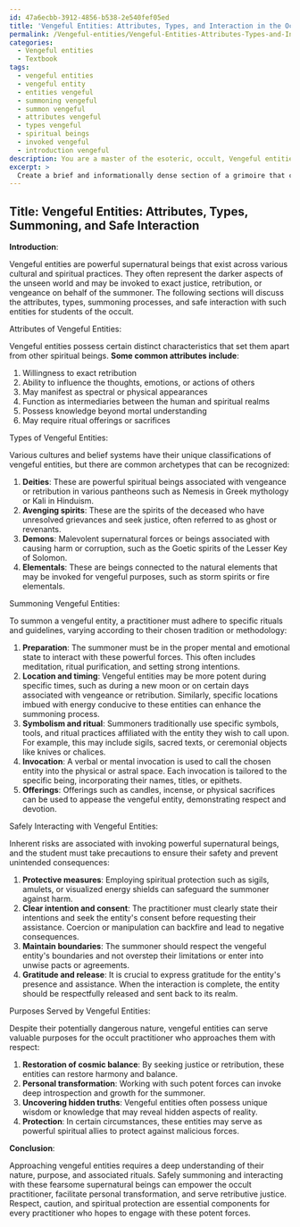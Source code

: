 ```yaml
---
id: 47a6ecbb-3912-4856-b538-2e540fef05ed
title: 'Vengeful Entities: Attributes, Types, and Interaction in the Occult'
permalink: /Vengeful-entities/Vengeful-Entities-Attributes-Types-and-Interaction-in-the-Occult/
categories:
  - Vengeful entities
  - Textbook
tags:
  - vengeful entities
  - vengeful entity
  - entities vengeful
  - summoning vengeful
  - summon vengeful
  - attributes vengeful
  - types vengeful
  - spiritual beings
  - invoked vengeful
  - introduction vengeful
description: You are a master of the esoteric, occult, Vengeful entities and education, you have written many textbooks on the subject in ways that provide students with rich and deep understanding of the subject. You are being asked to write textbook-like sections on a topic and you do it with full context, explainability, and reliability in accuracy to the true facts of the topic at hand, in a textbook style that a student would easily be able to learn from, in a rich, engaging, and contextual way. Always include relevant context (such as formulas and history), related concepts, and in a way that someone can gain deep insights from.
excerpt: > 
  Create a brief and informationally dense section of a grimoire that covers the topic of Vengeful entities, specifically focusing on their attributes, types, how to summon, and how to safely interact with them. Include the precautions a student of the occult must take while working with these entities and the purposes they may serve.
---
```


## Title: Vengeful Entities: Attributes, Types, Summoning, and Safe Interaction

**Introduction**:

Vengeful entities are powerful supernatural beings that exist across various cultural and spiritual practices. They often represent the darker aspects of the unseen world and may be invoked to exact justice, retribution, or vengeance on behalf of the summoner. The following sections will discuss the attributes, types, summoning processes, and safe interaction with such entities for students of the occult.

Attributes of Vengeful Entities:

Vengeful entities possess certain distinct characteristics that set them apart from other spiritual beings. **Some common attributes include**:

1. Willingness to exact retribution
2. Ability to influence the thoughts, emotions, or actions of others
3. May manifest as spectral or physical appearances
4. Function as intermediaries between the human and spiritual realms
5. Possess knowledge beyond mortal understanding
6. May require ritual offerings or sacrifices

Types of Vengeful Entities:

Various cultures and belief systems have their unique classifications of vengeful entities, but there are common archetypes that can be recognized:

1. **Deities**: These are powerful spiritual beings associated with vengeance or retribution in various pantheons such as Nemesis in Greek mythology or Kali in Hinduism.
2. **Avenging spirits**: These are the spirits of the deceased who have unresolved grievances and seek justice, often referred to as ghost or revenants.
3. **Demons**: Malevolent supernatural forces or beings associated with causing harm or corruption, such as the Goetic spirits of the Lesser Key of Solomon.
4. **Elementals**: These are beings connected to the natural elements that may be invoked for vengeful purposes, such as storm spirits or fire elementals.

Summoning Vengeful Entities:

To summon a vengeful entity, a practitioner must adhere to specific rituals and guidelines, varying according to their chosen tradition or methodology:

1. **Preparation**: The summoner must be in the proper mental and emotional state to interact with these powerful forces. This often includes meditation, ritual purification, and setting strong intentions.
2. **Location and timing**: Vengeful entities may be more potent during specific times, such as during a new moon or on certain days associated with vengeance or retribution. Similarly, specific locations imbued with energy conducive to these entities can enhance the summoning process.
3. **Symbolism and ritual**: Summoners traditionally use specific symbols, tools, and ritual practices affiliated with the entity they wish to call upon. For example, this may include sigils, sacred texts, or ceremonial objects like knives or chalices.
4. **Invocation**: A verbal or mental invocation is used to call the chosen entity into the physical or astral space. Each invocation is tailored to the specific being, incorporating their names, titles, or epithets.
5. **Offerings**: Offerings such as candles, incense, or physical sacrifices can be used to appease the vengeful entity, demonstrating respect and devotion.

Safely Interacting with Vengeful Entities:

Inherent risks are associated with invoking powerful supernatural beings, and the student must take precautions to ensure their safety and prevent unintended consequences:

1. **Protective measures**: Employing spiritual protection such as sigils, amulets, or visualized energy shields can safeguard the summoner against harm.
2. **Clear intention and consent**: The practitioner must clearly state their intentions and seek the entity's consent before requesting their assistance. Coercion or manipulation can backfire and lead to negative consequences.
3. **Maintain boundaries**: The summoner should respect the vengeful entity's boundaries and not overstep their limitations or enter into unwise pacts or agreements.
4. **Gratitude and release**: It is crucial to express gratitude for the entity's presence and assistance. When the interaction is complete, the entity should be respectfully released and sent back to its realm.

Purposes Served by Vengeful Entities:

Despite their potentially dangerous nature, vengeful entities can serve valuable purposes for the occult practitioner who approaches them with respect:

1. **Restoration of cosmic balance**: By seeking justice or retribution, these entities can restore harmony and balance.
2. **Personal transformation**: Working with such potent forces can invoke deep introspection and growth for the summoner.
3. **Uncovering hidden truths**: Vengeful entities often possess unique wisdom or knowledge that may reveal hidden aspects of reality.
4. **Protection**: In certain circumstances, these entities may serve as powerful spiritual allies to protect against malicious forces.

**Conclusion**:

Approaching vengeful entities requires a deep understanding of their nature, purpose, and associated rituals. Safely summoning and interacting with these fearsome supernatural beings can empower the occult practitioner, facilitate personal transformation, and serve retributive justice. Respect, caution, and spiritual protection are essential components for every practitioner who hopes to engage with these potent forces.
